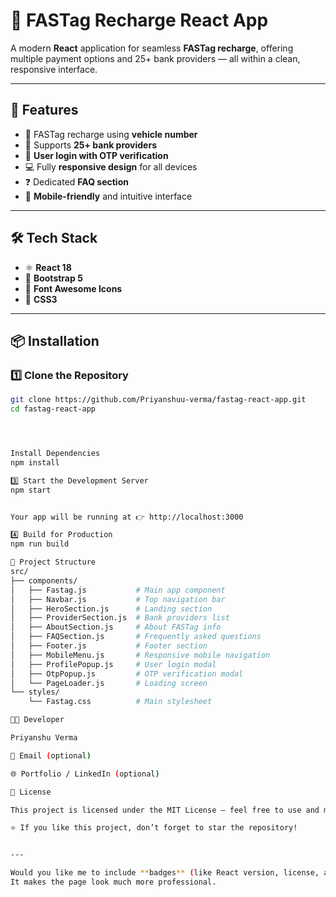 # 🚗 FASTag Recharge React App

A modern **React** application for seamless **FASTag recharge**, offering multiple payment options and 25+ bank providers — all within a clean, responsive interface.

---

## 🚀 Features

- 🔑 FASTag recharge using **vehicle number**
- 🏦 Supports **25+ bank providers**
- 📲 **User login with OTP verification**
- 💻 Fully **responsive design** for all devices
- ❓ Dedicated **FAQ section**
- 📱 **Mobile-friendly** and intuitive interface

---

## 🛠️ Tech Stack

- ⚛️ **React 18**
- 🎨 **Bootstrap 5**
- 🌟 **Font Awesome Icons**
- 💅 **CSS3**

---

## 📦 Installation

### 1️⃣ Clone the Repository
```bash
git clone https://github.com/Priyanshuu-verma/fastag-react-app.git
cd fastag-react-app




Install Dependencies
npm install

3️⃣ Start the Development Server
npm start


Your app will be running at 👉 http://localhost:3000

4️⃣ Build for Production
npm run build

📁 Project Structure
src/
├── components/
│   ├── Fastag.js           # Main app component
│   ├── Navbar.js           # Top navigation bar
│   ├── HeroSection.js      # Landing section
│   ├── ProviderSection.js  # Bank providers list
│   ├── AboutSection.js     # About FASTag info
│   ├── FAQSection.js       # Frequently asked questions
│   ├── Footer.js           # Footer section
│   ├── MobileMenu.js       # Responsive mobile navigation
│   ├── ProfilePopup.js     # User login modal
│   ├── OtpPopup.js         # OTP verification modal
│   └── PageLoader.js       # Loading screen
└── styles/
    └── Fastag.css          # Main stylesheet

👨‍💻 Developer

Priyanshu Verma

📧 Email (optional)

🌐 Portfolio / LinkedIn (optional)

📄 License

This project is licensed under the MIT License — feel free to use and modify it.

⭐ If you like this project, don’t forget to star the repository!


---

Would you like me to include **badges** (like React version, license, and stars count) or a **preview image/screenshot** section for your README?  
It makes the page look much more professional.
